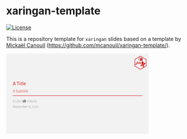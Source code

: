 
# xaringan-template

<!-- badges: start -->

[![License](https://img.shields.io/github/license/RLille/xaringan-template)](LICENSE)
<!-- badges: end -->

This is a repository template for `xaringan` slides based on a template
by [Mickaël Canouil](https://mickael.canouil.fr/)
(<https://github.com/mcanouil/xaringan-template/>).

<a href="thumbs/title_slide.png"><img alt="Title Slide" src="thumbs/title_slide_thumb.png" width="384" height="216"></a>
